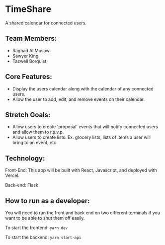# TimeShare
A shared calendar for connected users.

## Team Members:
- Raghad Al Musawi
- Sawyer King
- Tazwell Borquist

## Core Features:
- Display the users calendar along with the calendar of any connected users.
- Allow the user to add, edit, and remove events on their calendar.

## Stretch Goals:
- Allow users to create 'proposal' events that will notify connected users and allow them to r.s.v.p.
- Allow users to create lists. Ex. grocery lists, lists of items a user will bring to an event, etc

## Technology:
Front-End: This app will be built with React, Javascript, and deployed with Vercel.

Back-end: Flask

## How to run as a developer:

You will need to run the front and back end on two different terminals if you want to be able to shut them off easily.

To start the frontend: `yarn dev`

To start the backend: `yarn start-api`